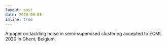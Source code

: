 ```yaml
---
layout: post
date: 2020-06-05
inline: true
---
```


A paper on tackling noise in semi-supervised clustering accepted to ECML 2020 in Ghent, Belgium.



